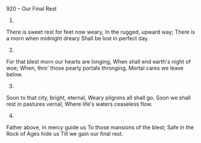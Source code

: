 920 – Our Final Rest


1.
There is sweet rest for feet now weary,
In the rugged, upward way;
There is a morn when midnight dreary
Shall be lost in perfect day.

2.
For that blest morn our hearts are longing,
When shall end earth's night of woe;
When, thro' those pearly portals thronging,
Mortal cares we leave below.

3.
Soon to that city, bright, eternal,
Weary pilgrims all shall go;
Soon we shall rest in pastures vernal,
Where life's waters ceaseless flow.

4.
Father above, in mercy guide us
To those mansions of the blest;
Safe in the Rock of Ages hide us
Till we gain our final rest.


